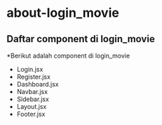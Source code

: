 # about-login_movie
Daftar component di login_movie
--
*Berikut adalah component di login_movie
- Login.jsx
- Register.jsx
- Dashboard.jsx
- Navbar.jsx
- Sidebar.jsx
- Layout.jsx
- Footer.jsx
